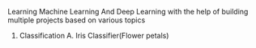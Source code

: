 Learning Machine Learning And Deep Learning with the help of building multiple projects based on various topics

1. Classification
   A. Iris Classifier(Flower petals)
